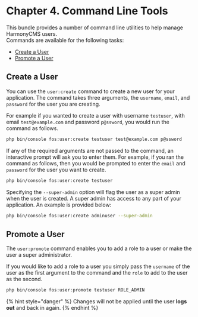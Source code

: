 # Chapter 4. Command Line Tools

This bundle provides a number of command line utilities to help manage HarmonyCMS users.  
Commands are available for the following tasks:

* [Create a User](command-line-tools.md#create-a-user)
* [Promote a User](command-line-tools.md#promote-a-user)

## Create a User

You can use the `user:create` command to create a new user for your application. The command takes three arguments, the `username`, `email`, and `password` for the user you are creating.

For example if you wanted to create a user with username `testuser`, with email `test@example.com` and password `p@ssword`, you would run the command as follows.

```bash
php bin/console fos:user:create testuser test@example.com p@ssword
```

If any of the required arguments are not passed to the command, an interactive prompt will ask you to enter them. For example, if you ran the command as follows, then you would be prompted to enter the `email` and `password` for the user you want to create.

```bash
php bin/console fos:user:create testuser
```

Specifying the `--super-admin` option will flag the user as a super admin when the user is created. A super admin has access to any part of your application. An example is provided below:

```bash
php bin/console fos:user:create adminuser --super-admin
```

## Promote a User

The `user:promote` command enables you to add a role to a user or make the user a super administrator.

If you would like to add a role to a user you simply pass the `username` of the user as the first argument to the command and the `role` to add to the user as the second.

```bash
php bin/console fos:user:promote testuser ROLE_ADMIN
```

{% hint style="danger" %}
Changes will not be applied until the user **logs out** and back in again.
{% endhint %}

